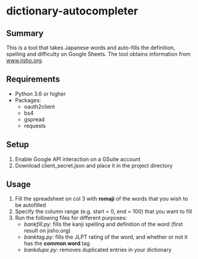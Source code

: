 # dictionary-autocompleter
## Summary
This is a tool that takes Japanese words and auto-fills the definition, spelling and difficulty on Google Sheets. The tool obtains information from www.jisho.org.

## Requirements
* Python 3.6 or higher
* Packages:
    * oauth2client
    * bs4
    * gspread
    * requests
## Setup
1. Enable Google API interaction on a GSuite account
2. Download client_secret.json and place it in the project directory

## Usage
1. Fill the spreadsheet on col 3 with **romaji** of the words that you wish to be autofilled
2. Specify the column range (e.g. start = 0, end = 100) that you want to fill
3. Run the following files for different purposes:
    * _bankfill.py_: fills the kanji spelling and definition of the word (first result on jisho.org)
    * _banktag.py_: fills the JLPT rating of the word, and whether or not it has the **common word** tag
    * _bankdupe.py_: removes duplicated entries in your dictionary
    